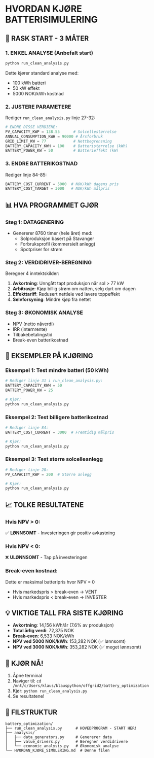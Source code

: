 # HVORDAN KJØRE BATTERISIMULERING

## 🚀 RASK START - 3 MÅTER

### 1. ENKEL ANALYSE (Anbefalt start)
```bash
python run_clean_analysis.py
```
Dette kjører standard analyse med:
- 100 kWh batteri
- 50 kW effekt
- 5000 NOK/kWh kostnad

### 2. JUSTERE PARAMETERE
Rediger `run_clean_analysis.py` linje 27-32:
```python
# ENDRE DISSE VERDIENE:
PV_CAPACITY_KWP = 138.55      # Solcellestørrelse
ANNUAL_CONSUMPTION_KWH = 90000 # Årsforbruk
GRID_LIMIT_KW = 77            # Nettbegrensning
BATTERY_CAPACITY_KWH = 100    # Batteristørrelse (kWh)
BATTERY_POWER_KW = 50         # Batterieffekt (kW)
```

### 3. ENDRE BATTERIKOSTNAD
Rediger linje 84-85:
```python
BATTERY_COST_CURRENT = 5000  # NOK/kWh dagens pris
BATTERY_COST_TARGET = 3000   # NOK/kWh målpris
```

## 📊 HVA PROGRAMMET GJØR

### Steg 1: DATAGENERING
- Genererer 8760 timer (hele året) med:
  - Solproduksjon basert på Stavanger
  - Forbruksprofil (kommersielt anlegg)
  - Spotpriser for strøm

### Steg 2: VERDIDRIVER-BEREGNING
Beregner 4 inntektskilder:
1. **Avkortning**: Unngått tapt produksjon når sol > 77 kW
2. **Arbitrasje**: Kjøp billig strøm om natten, selg dyrt om dagen
3. **Effekttariff**: Redusert nettleie ved lavere toppeffekt
4. **Selvforsyning**: Mindre kjøp fra nettet

### Steg 3: ØKONOMISK ANALYSE
- NPV (netto nåverdi)
- IRR (internrente)
- Tilbakebetalingstid
- Break-even batterikostnad

## 🔧 EKSEMPLER PÅ KJØRING

### Eksempel 1: Test mindre batteri (50 kWh)
```python
# Rediger linje 31 i run_clean_analysis.py:
BATTERY_CAPACITY_KWH = 50
BATTERY_POWER_KW = 25

# Kjør:
python run_clean_analysis.py
```

### Eksempel 2: Test billigere batterikostnad
```python
# Rediger linje 84:
BATTERY_COST_CURRENT = 3000  # Fremtidig målpris

# Kjør:
python run_clean_analysis.py
```

### Eksempel 3: Test større solcelleanlegg
```python
# Rediger linje 28:
PV_CAPACITY_KWP = 200  # Større anlegg

# Kjør:
python run_clean_analysis.py
```

## 📈 TOLKE RESULTATENE

### Hvis NPV > 0:
✅ **LØNNSOMT** - Investeringen gir positiv avkastning

### Hvis NPV < 0:
❌ **ULØNNSOMT** - Tap på investeringen

### Break-even kostnad:
Dette er maksimal batteripris hvor NPV = 0
- Hvis markedspris > break-even → VENT
- Hvis markedspris < break-even → INVESTER

## 💡 VIKTIGE TALL FRA SISTE KJØRING

- **Avkortning**: 14,156 kWh/år (7.6% av produksjon)
- **Total årlig verdi**: 72,375 NOK
- **Break-even**: 6,533 NOK/kWh
- **NPV ved 5000 NOK/kWh**: 153,282 NOK (✅ lønnsomt)
- **NPV ved 3000 NOK/kWh**: 353,282 NOK (✅ meget lønnsomt)

## 🏃 KJØR NÅ!

1. Åpne terminal
2. Naviger til: `cd /mnt/c/Users/klaus/klauspython/offgrid2/battery_optimization`
3. Kjør: `python run_clean_analysis.py`
4. Se resultatene!

## 📁 FILSTRUKTUR

```
battery_optimization/
├── run_clean_analysis.py      # HOVEDPROGRAM - START HER!
├── analysis/
│   ├── data_generators.py     # Genererer data
│   ├── value_drivers.py       # Beregner verdidrivere
│   └── economic_analysis.py   # Økonomisk analyse
└── HVORDAN_KJØRE_SIMULERING.md  # Denne filen
```